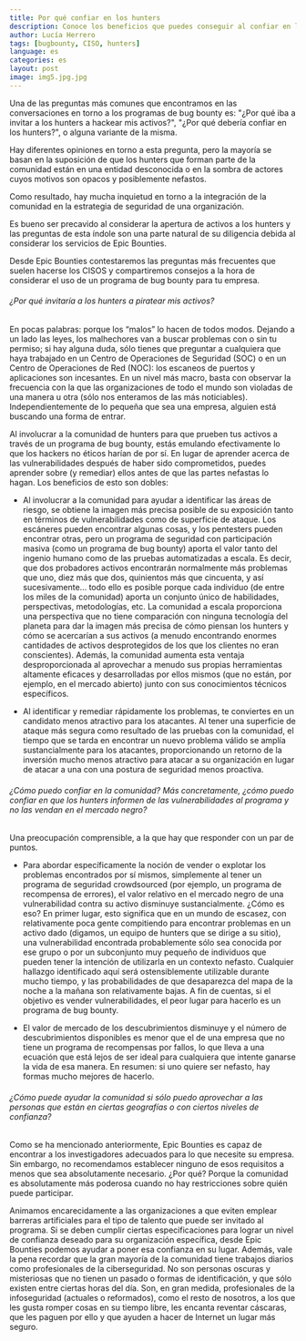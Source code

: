 ```yaml
---
title: Por qué confiar en los hunters
description: Conoce los beneficios que puedes conseguir al confiar en los hunters para un programa de bug bounty.
author: Lucía Herrero
tags: [bugbounty, CISO, hunters]
language: es
categories: es
layout: post
image: img5.jpg.jpg
---
```


Una de las preguntas más comunes que encontramos en las conversaciones en torno a los programas de bug bounty es: "¿Por qué iba a invitar a los hunters a hackear mis activos?", "¿Por qué debería confiar en los hunters?", o alguna variante de la misma.

Hay diferentes opiniones en torno a esta pregunta, pero la mayoría se basan en la suposición de que los hunters que forman parte de la comunidad están en una entidad desconocida o en la sombra de actores cuyos motivos son opacos y posiblemente nefastos.

Como resultado, hay mucha inquietud en torno a la integración de la comunidad en la estrategia de seguridad de una organización.

Es bueno ser precavido al considerar la apertura de activos a los hunters y las preguntas de esta índole son una parte natural de su diligencia debida al considerar los servicios de Epic Bounties.

Desde Epic Bounties contestaremos las preguntas más frecuentes que suelen hacerse los CISOS y compartiremos consejos a la hora de considerar el uso de un programa de bug bounty para tu empresa.  

###### ¿Por qué invitaría a los hunters a piratear mis activos?  

En pocas palabras: porque los “malos” lo hacen de todos modos.  Dejando a un lado las leyes, los malhechores van a buscar problemas con o sin tu permiso; si hay alguna duda, sólo tienes que preguntar a cualquiera que haya trabajado en un Centro de Operaciones de Seguridad (SOC) o en un Centro de Operaciones de Red (NOC): los escaneos de puertos y aplicaciones son incesantes. En un nivel más macro, basta con observar la frecuencia con la que las organizaciones de todo el mundo son violadas de una manera u otra (sólo nos enteramos de las más noticiables). Independientemente de lo pequeña que sea una empresa, alguien está buscando una forma de entrar. 

Al involucrar a la comunidad de hunters para que prueben tus activos a través de un programa de bug bounty, estás emulando efectivamente lo que los hackers no éticos harían de por sí. En lugar de aprender acerca de las vulnerabilidades después de haber sido comprometidos, puedes aprender sobre (y remediar) ellos antes de que las partes nefastas lo hagan. Los beneficios de esto son dobles:

- Al involucrar a la comunidad para ayudar a identificar las áreas de riesgo, se obtiene la imagen más precisa posible de su exposición tanto en términos de vulnerabilidades como de superficie de ataque. Los escáneres pueden encontrar algunas cosas, y los pentesters pueden encontrar otras, pero un programa de seguridad con participación masiva (como un programa de bug bounty) aporta el valor tanto del ingenio humano como de las pruebas automatizadas a escala. Es decir, que dos probadores activos encontrarán normalmente más problemas que uno, diez más que dos, quinientos más que cincuenta, y así sucesivamente... todo ello es posible porque cada individuo (de entre los miles de la comunidad) aporta un conjunto único de habilidades, perspectivas, metodologías, etc. La comunidad a escala proporciona una perspectiva que no tiene comparación con ninguna tecnología del planeta para dar la imagen más precisa de cómo piensan los hunters y cómo se acercarían a sus activos (a menudo encontrando enormes cantidades de activos desprotegidos de los que los clientes no eran conscientes). Además, la comunidad aumenta esta ventaja desproporcionada al aprovechar a menudo sus propias herramientas altamente eficaces y desarrolladas por ellos mismos (que no están, por ejemplo, en el mercado abierto) junto con sus conocimientos técnicos específicos.   

- Al identificar y remediar rápidamente los problemas, te conviertes en un candidato menos atractivo para los atacantes. Al tener una superficie de ataque más segura como resultado de las pruebas con la comunidad, el tiempo que se tarda en encontrar un nuevo problema válido se amplía sustancialmente para los atacantes, proporcionando un retorno de la inversión mucho menos atractivo para atacar a su organización en lugar de atacar a una con una postura de seguridad menos proactiva.

###### ¿Cómo puedo confiar en la comunidad? Más concretamente, ¿cómo puedo confiar en que los hunters informen de las vulnerabilidades al programa y no las vendan en el mercado negro?

Una preocupación comprensible, a la que hay que responder con un par de puntos.  

- Para abordar específicamente la noción de vender o explotar los problemas encontrados por sí mismos, simplemente al tener un programa de seguridad crowdsourced (por ejemplo, un programa de recompensa de errores), el valor relativo en el mercado negro de una vulnerabilidad contra su activo disminuye sustancialmente. ¿Cómo es eso? En primer lugar, esto significa que en un mundo de escasez, con relativamente poca gente compitiendo para encontrar problemas en un activo dado (digamos, un equipo de hunters que se dirige a su sitio), una vulnerabilidad encontrada probablemente sólo sea conocida por ese grupo o por un subconjunto muy pequeño de individuos que pueden tener la intención de utilizarla en un contexto nefasto. Cualquier hallazgo identificado aquí será ostensiblemente utilizable durante mucho tiempo, y las probabilidades de que desaparezca del mapa de la noche a la mañana son relativamente bajas. A fin de cuentas, si el objetivo es vender vulnerabilidades, el peor lugar para hacerlo es un programa de bug bounty. 

- El valor de mercado de los descubrimientos disminuye y el número de descubrimientos disponibles es menor que el de una empresa que no tiene un programa de recompensas por fallos, lo que lleva a una ecuación que está lejos de ser ideal para cualquiera que intente ganarse la vida de esa manera. En resumen: si uno quiere ser nefasto, hay formas mucho mejores de hacerlo.  

###### ¿Cómo puede ayudar la comunidad si sólo puedo aprovechar a las personas que están en ciertas geografías o con ciertos niveles de confianza?

Como se ha mencionado anteriormente, Epic Bounties es capaz de encontrar a los investigadores adecuados para lo que necesite su empresa. Sin embargo, no recomendamos establecer ninguno de esos requisitos a menos que sea absolutamente necesario. ¿Por qué? Porque la comunidad es absolutamente más poderosa cuando no hay restricciones sobre quién puede participar.

Animamos encarecidamente a las organizaciones a que eviten emplear barreras artificiales para el tipo de talento que puede ser invitado al programa. Si se deben cumplir ciertas especificaciones para lograr un nivel de confianza deseado para su organización específica, desde Epic Bounties podemos ayudar a poner esa confianza en su lugar. Además, vale la pena recordar que la gran mayoría de la comunidad tiene trabajos diarios como profesionales de la ciberseguridad. No son personas oscuras y misteriosas que no tienen un pasado o formas de identificación, y que sólo existen entre ciertas horas del día. Son, en gran medida, profesionales de la infoseguridad (actuales o reformados), como el resto de nosotros, a los que les gusta romper cosas en su tiempo libre, les encanta reventar cáscaras, que les paguen por ello y que ayuden a hacer de Internet un lugar más seguro.
